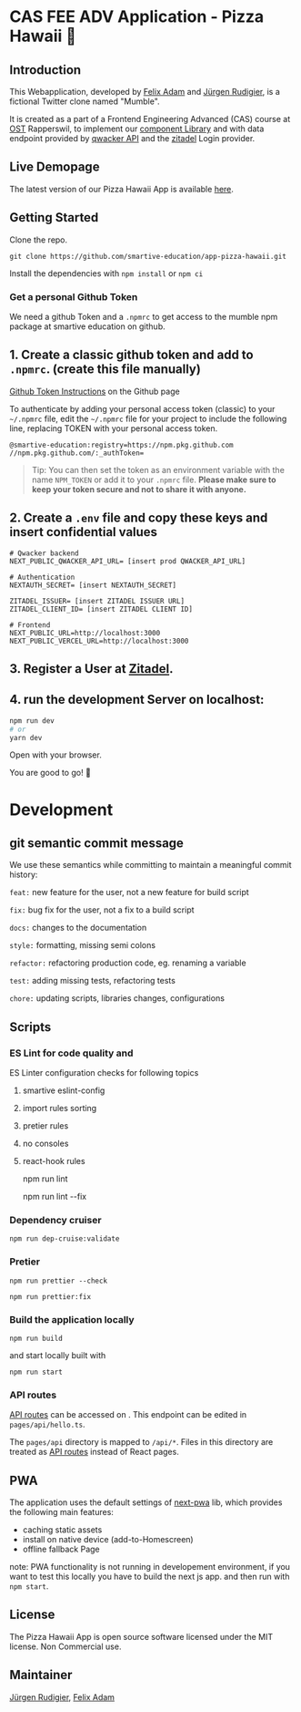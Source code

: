 # CAS FEE ADV Application - Pizza Hawaii 🍕

## Introduction

This Webapplication, developed by [Felix Adam](https://github.com/flxtagi) and [Jürgen Rudigier](https://github.com/rudigier), is a fictional Twitter clone named "Mumble".

It is created as a part of a Frontend Engineering Advanced (CAS) course at [OST](https://www.ost.ch/de/weiterbildung/weiterbildungsangebot/informatik/software-engineering-testing/cas-frontend-engineering-advanced) Rapperswil, to implement our [component Library](https://smartive-education.github.io/design-system-component-library-pizza-hawaii/) and with data endpoint provided by [qwacker API](https://qwacker-api-http-prod-4cxdci3drq-oa.a.run.app/rest/#/) and the [zitadel](https://zitadel.cloud/) Login provider.

## Live Demopage

The latest version of our Pizza Hawaii App is available [here](https://app-pizza-hawaii.vercel.app/).

## Getting Started

Clone the repo. 

`git clone https://github.com/smartive-education/app-pizza-hawaii.git`

Install the dependencies with `npm install` or `npm ci`

### Get a personal Github Token

We need a github Token and a `.npmrc` to get access to the mumble npm package at smartive education on github.

## 1. Create a classic github token and add to `.npmrc`. (create this file manually)

[Github Token Instructions](https://docs.github.com/en/authentication/keeping-your-account-and-data-secure/creating-a-personal-access-token#creating-a-personal-access-token-classic) on the Github page

To authenticate by adding your personal access token (classic) to your `~/.npmrc` file, edit the `~/.npmrc` file for your project to include the following line, replacing TOKEN with your personal access token.

    @smartive-education:registry=https://npm.pkg.github.com
    //npm.pkg.github.com/:_authToken=

>Tip: You can then set the token as an environment variable with the name `NPM_TOKEN` or add it to your `.npmrc` file.
**Please make sure to keep your token secure and not to share it with anyone.**

## 2. Create a `.env` file and copy these keys and insert confidential values

    # Qwacker backend
    NEXT_PUBLIC_QWACKER_API_URL= [insert prod QWACKER_API_URL]

    # Authentication
    NEXTAUTH_SECRET= [insert NEXTAUTH_SECRET]

    ZITADEL_ISSUER= [insert ZITADEL ISSUER URL]
    ZITADEL_CLIENT_ID= [insert ZITADEL CLIENT ID]

    # Frontend
    NEXT_PUBLIC_URL=http://localhost:3000
    NEXT_PUBLIC_VERCEL_URL=http://localhost:3000

## 3. Register a User at [Zitadel](https://zitadel.cloud/).

## 4. run the development Server on localhost:

```bash
npm run dev
# or
yarn dev
```

Open  with your browser.

You are good to go!  🎉

# Development

## git semantic commit message

We use these semantics while committing to maintain a meaningful commit history:

`feat:` new feature for the user, not a new feature for build script

`fix:` bug fix for the user, not a fix to a build script

`docs:` changes to the documentation

`style:` formatting, missing semi colons

`refactor:` refactoring production code, eg. renaming a variable

`test:` adding missing tests, refactoring tests

`chore:` updating scripts, libraries changes, configurations

## Scripts

### ES Lint for code quality and

ES Linter configuration checks for following topics

1.  smartive eslint-config
2.  import rules sorting
3.  pretier rules
4.  no consoles
5.  react-hook rules


    npm run lint 

    npm run lint --fix

### Dependency cruiser

    npm run dep-cruise:validate

### Pretier

    npm run prettier --check

    npm run prettier:fix

### Build the application locally

    npm run build

and start locally built with

    npm run start

### API routes

[API routes](https://nextjs.org/docs/api-routes/introduction) can be accessed on . This endpoint can be edited in `pages/api/hello.ts`.

The `pages/api` directory is mapped to `/api/*`. Files in this directory are treated as [API routes](https://nextjs.org/docs/api-routes/introduction) instead of React pages.

## PWA

The application uses the default settings of [next-pwa](https://github.com/shadowwalker/next-pwa) lib, which provides the following main features:

-   caching static assets 
-   install on native device (add-to-Homescreen)
-   offline fallback Page

note: PWA functionality is not running in developement environment, if you want to test this locally
you have to build the next js app. and then run with `npm start`.

## License

The Pizza Hawaii App is open source software licensed under the MIT license. Non Commercial use. 

## Maintainer

[Jürgen Rudigier](https://github.com/rudigier), 
[Felix Adam](https://github.com/flxtagi) 